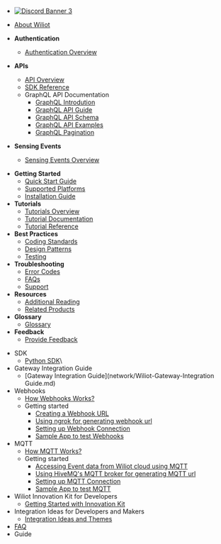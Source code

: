 <!-- docs/_sidebar.md -->

* <a href= "https://discord.com/invite/MuKaDbAGKu" target="_blank"> <img src="https://discordapp.com/api/guilds/1068632377850613880/widget.png?style=banner3" alt="Discord Banner 3"/> </a>


* [About Wiliot](README.md)
- **Authentication** 
  - [Authentication Overview](authentication/authentication-overview.md)

- **APIs**
  - [API Overview](api/api-overview.md)
  - [SDK Reference](/docs/apis/sdk-reference)
  - GraphQL API Documentation
    - [GraphQL Introdution](api/graphql-api-docs/wiliot-graphql-api-guide.md)
    - [GraphQL API Guide](api/graphql-api-docs/graphql-api-usage.md)
    - [GraphQL API Schema](api/graphql-api-docs/graphql-api-schema.md)
    - [GraphQL API Examples](api/graphql-api-docs/graphql-api-examples.md)
    - [GraphQL Pagination](api/graphql-api-docs/graphql-pagination.md)
- **Sensing Events**
  - [Sensing Events Overview](sensing-events/sensing-events-overview)

[//]: # (  - [Sensing Events Guide]&#40;/docs/sensing-events/sensing-events-guide&#41;)

[//]: # (  - [Sensing Events Reference]&#40;/docs/sensing-events/sensing-events-reference&#41;)
- **Getting Started**
  - [Quick Start Guide](/docs/getting-started/quick-start-guide)
  - [Supported Platforms](/docs/getting-started/supported-platforms)
  - [Installation Guide](/docs/getting-started/installation-guide)
- **Tutorials**
  - [Tutorials Overview](/docs/tutorials/tutorials-overview)
  - [Tutorial Documentation](/docs/tutorials/tutorial-docs)
  - [Tutorial Reference](/docs/tutorials/tutorial-reference)
- **Best Practices**
  - [Coding Standards](/docs/best-practices/coding-standards)
  - [Design Patterns](/docs/best-practices/design-patterns)
  - [Testing](/docs/best-practices/testing)
- **Troubleshooting**
  - [Error Codes](/docs/troubleshooting/error-codes)
  - [FAQs](/docs/troubleshooting/faqs)
  - [Support](/docs/troubleshooting/support)
- **Resources**
  - [Additional Reading](/docs/resources/additional-reading)
  - [Related Products](/docs/resources/related-products)
- **Glossary**
  - [Glossary](/docs/glossary)
- **Feedback**
  - [Provide Feedback](/docs/feedback)




* SDK
  * [Python SDK](sdk/PyWiliot-SDK.md)\
* Gateway Integration Guide
  * [Gateway Integration Guide](network/Wiliot-Gateway-Integration Guide.md)
* Webhooks
  - [How Webhooks Works?](webhooks/how-webhooks-work.md)
  * Getting started
    - [Creating a Webhook URL](webhooks/creating-webhook-url.md) 
    - [Using ngrok for generating webhook url](webhooks/ngrokForWebhookUrl.md)
    - [Setting up Webhook Connection](webhooks/setting-up-webhook-connection.md)
    - [Sample App to test Webhooks](webhooks/sample-app.md)
* MQTT
  - [How MQTT Works?](mqtt/how-mqtt-works.md)
  * Getting started
    - [Accessing Event data from Wiliot cloud using MQTT](mqtt/accessing-event-data-mqtt.md)
    - [Using HiveMQ's MQTT broker for generating MQTT url](mqtt/hiveForMQTTUrl.md)
    - [Setting up MQTT Connection](mqtt/setting-up-mqtt-connection.md)
    - [Sample App to test MQTT](mqtt/sample-app.md)
* Wiliot Innovation Kit for Developers
   - [Getting Started with Innovation Kit](innovation-kit/innovation-kit.md)
* Integration Ideas for Developers and Makers
   - [Integration Ideas and Themes](integrations/integration-ideas.md)
* [FAQ](faq.md)
* Guide
